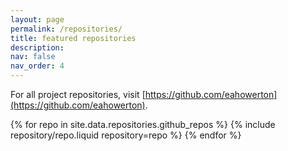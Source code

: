 ```yaml
---
layout: page
permalink: /repositories/
title: featured repositories
description: 
nav: false
nav_order: 4
---
```


For all project repositories, visit [https://github.com/eahowerton](https://github.com/eahowerton).

<div class="repositories d-flex flex-wrap flex-md-row flex-column justify-content-between align-items-center">
  {% for repo in site.data.repositories.github_repos %}
    {% include repository/repo.liquid repository=repo %}
  {% endfor %}
</div>
